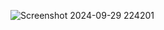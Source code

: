 ![Screenshot 2024-09-29 224201](https://github.com/user-attachments/assets/85f89347-d192-4048-b5d7-750784c6cb50)

